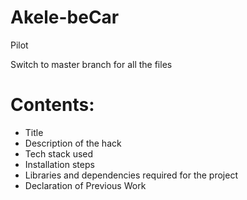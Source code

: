 # Akele-beCar

Pilot


Switch to master branch for all the files

# Contents:

* Title
* Description of the hack
* Tech stack used
* Installation steps
* Libraries and dependencies required for the project
* Declaration of Previous Work
